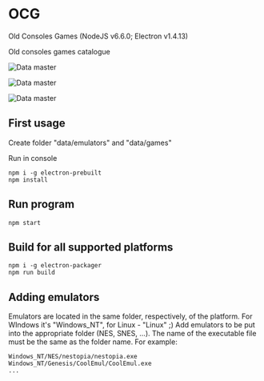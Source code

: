 # OCG
Old Consoles Games (NodeJS v6.6.0; Electron v1.4.13)

Old consoles games catalogue

![Data master](http://snake174.github.io/programs/consoles-games/img/rc3-0.png)

![Data master](http://snake174.github.io/programs/consoles-games/img/rc3-1.png)

![Data master](http://snake174.github.io/programs/consoles-games/img/rc3-2.png)


## First usage
Create folder "data/emulators" and "data/games"

Run in console
```
npm i -g electron-prebuilt
npm install
```

## Run program
```
npm start
```

## Build for all supported platforms
```
npm i -g electron-packager
npm run build
```

## Adding emulators
Emulators are located in the same folder, respectively, of the platform. 
For WIndows it's "Windows_NT", for Linux - "Linux" ;) 
Add emulators to be put into the appropriate folder (NES, SNES, ...). 
The name of the executable file must be the same as the folder name. For example:
```
Windows_NT/NES/nestopia/nestopia.exe
Windows_NT/Genesis/CoolEmul/CoolEmul.exe
...
```
